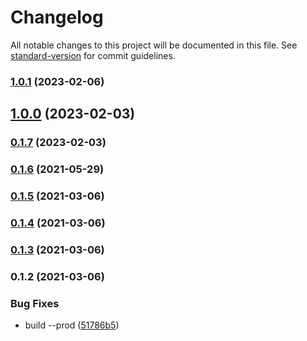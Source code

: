 # Changelog

All notable changes to this project will be documented in this file. See [standard-version](https://github.com/conventional-changelog/standard-version) for commit guidelines.

### [1.0.1](https://github.com/ngxs-labs/action-lifecycle-hooks/compare/v1.0.0...v1.0.1) (2023-02-06)

## [1.0.0](https://github.com/ngxs-labs/action-lifecycle-hooks/compare/v0.1.7...v1.0.0) (2023-02-03)

### [0.1.7](https://github.com/ngxs-labs/action-lifecycle-hooks/compare/v0.1.6...v0.1.7) (2023-02-03)

### [0.1.6](https://github.com/ngxs-labs/action-lifecycle-hooks/compare/v0.1.5...v0.1.6) (2021-05-29)

### [0.1.5](https://github.com/ngxs-labs/action-lifecycle-hooks/compare/v0.1.4...v0.1.5) (2021-03-06)

### [0.1.4](https://github.com/ngxs-labs/action-lifecycle-hooks/compare/v0.1.3...v0.1.4) (2021-03-06)

### [0.1.3](https://github.com/ngxs-labs/action-lifecycle-hooks/compare/v0.1.2...v0.1.3) (2021-03-06)

### 0.1.2 (2021-03-06)


### Bug Fixes

* build --prod ([51786b5](https://github.com/ngxs-labs/action-lifecycle-hooks/commit/51786b5df2f890f46d3e75beab140f21a0d5605f))
